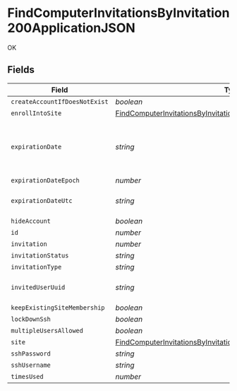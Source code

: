 # FindComputerInvitationsByInvitation200ApplicationJSON

OK


## Fields

| Field                                                                                                                                                                 | Type                                                                                                                                                                  | Required                                                                                                                                                              | Description                                                                                                                                                           | Example                                                                                                                                                               |
| --------------------------------------------------------------------------------------------------------------------------------------------------------------------- | --------------------------------------------------------------------------------------------------------------------------------------------------------------------- | --------------------------------------------------------------------------------------------------------------------------------------------------------------------- | --------------------------------------------------------------------------------------------------------------------------------------------------------------------- | --------------------------------------------------------------------------------------------------------------------------------------------------------------------- |
| `createAccountIfDoesNotExist`                                                                                                                                         | *boolean*                                                                                                                                                             | :heavy_minus_sign:                                                                                                                                                    | N/A                                                                                                                                                                   |                                                                                                                                                                       |
| `enrollIntoSite`                                                                                                                                                      | [FindComputerInvitationsByInvitation200ApplicationJSONEnrollIntoSite](../../models/operations/findcomputerinvitationsbyinvitation200applicationjsonenrollintosite.md) | :heavy_minus_sign:                                                                                                                                                    | N/A                                                                                                                                                                   |                                                                                                                                                                       |
| `expirationDate`                                                                                                                                                      | *string*                                                                                                                                                              | :heavy_minus_sign:                                                                                                                                                    | Use 'Unlimited' to specify no expiration date                                                                                                                         | 2012-05-07 11:13:35                                                                                                                                                   |
| `expirationDateEpoch`                                                                                                                                                 | *number*                                                                                                                                                              | :heavy_minus_sign:                                                                                                                                                    | N/A                                                                                                                                                                   | 1336407215609                                                                                                                                                         |
| `expirationDateUtc`                                                                                                                                                   | *string*                                                                                                                                                              | :heavy_minus_sign:                                                                                                                                                    | N/A                                                                                                                                                                   | 2012-05-07T11:13:35.609-0500                                                                                                                                          |
| `hideAccount`                                                                                                                                                         | *boolean*                                                                                                                                                             | :heavy_minus_sign:                                                                                                                                                    | N/A                                                                                                                                                                   |                                                                                                                                                                       |
| `id`                                                                                                                                                                  | *number*                                                                                                                                                              | :heavy_minus_sign:                                                                                                                                                    | N/A                                                                                                                                                                   | 1                                                                                                                                                                     |
| `invitation`                                                                                                                                                          | *number*                                                                                                                                                              | :heavy_minus_sign:                                                                                                                                                    | N/A                                                                                                                                                                   |                                                                                                                                                                       |
| `invitationStatus`                                                                                                                                                    | *string*                                                                                                                                                              | :heavy_minus_sign:                                                                                                                                                    | N/A                                                                                                                                                                   | INVITATION_EXPIRED                                                                                                                                                    |
| `invitationType`                                                                                                                                                      | *string*                                                                                                                                                              | :heavy_minus_sign:                                                                                                                                                    | N/A                                                                                                                                                                   | USER_INITATIED_EMAIL                                                                                                                                                  |
| `invitedUserUuid`                                                                                                                                                     | *string*                                                                                                                                                              | :heavy_minus_sign:                                                                                                                                                    | N/A                                                                                                                                                                   | B87E9AA8-C3DE-4034-821E-1B7D51FD4956                                                                                                                                  |
| `keepExistingSiteMembership`                                                                                                                                          | *boolean*                                                                                                                                                             | :heavy_minus_sign:                                                                                                                                                    | N/A                                                                                                                                                                   |                                                                                                                                                                       |
| `lockDownSsh`                                                                                                                                                         | *boolean*                                                                                                                                                             | :heavy_minus_sign:                                                                                                                                                    | N/A                                                                                                                                                                   |                                                                                                                                                                       |
| `multipleUsersAllowed`                                                                                                                                                | *boolean*                                                                                                                                                             | :heavy_minus_sign:                                                                                                                                                    | N/A                                                                                                                                                                   |                                                                                                                                                                       |
| `site`                                                                                                                                                                | [FindComputerInvitationsByInvitation200ApplicationJSONSite](../../models/operations/findcomputerinvitationsbyinvitation200applicationjsonsite.md)                     | :heavy_minus_sign:                                                                                                                                                    | N/A                                                                                                                                                                   |                                                                                                                                                                       |
| `sshPassword`                                                                                                                                                         | *string*                                                                                                                                                              | :heavy_minus_sign:                                                                                                                                                    | N/A                                                                                                                                                                   | accountpassword                                                                                                                                                       |
| `sshUsername`                                                                                                                                                         | *string*                                                                                                                                                              | :heavy_minus_sign:                                                                                                                                                    | N/A                                                                                                                                                                   | jamfadmin                                                                                                                                                             |
| `timesUsed`                                                                                                                                                           | *number*                                                                                                                                                              | :heavy_minus_sign:                                                                                                                                                    | N/A                                                                                                                                                                   | 0                                                                                                                                                                     |
